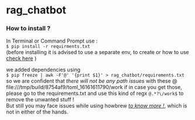 # rag_chatbot

### How to install ?

In Terminal or Command Prompt use :<br>`$ pip install -r requirments.txt` <br>
(before installing it is advised to use a separate env, to create or how to use [check here](https://conda.io/projects/conda/en/latest/user-guide/getting-started.html) )

we added dependencies using  <br>`$ pip freeze | awk -F'@' '{print $1}' > rag_chatbot/requirements.txt` <br>so we are confident that _there will not be any path issues_ with these @ file:///tmp/build/8754af9/toml_16161611790/work if in case you get those, please go to the requirements.txt and use this kind of regx `@.*?\/work$` to remove the unwanted stuff ! 
<br>
But still you may face issues while using howbrew _[to know more !](https://github.com/Homebrew/homebrew-core/issues/76621)_, which is not in either of the hands.
